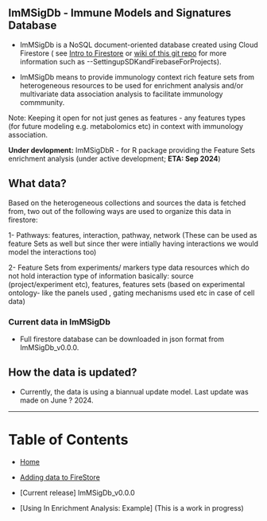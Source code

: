 ## ImMSigDb - Immune Models and Signatures Database 

- ImMSigDb  is a NoSQL document-oriented database created using Cloud Firestore ( see [Intro to Firestore](https://firebase.google.com/docs/firestore) or [wiki of this git repo](https://github.com/amnahsiddiqa/GCPFirebase_ImmuneData/wiki) for more information such as --SettingupSDKandFirebaseForProjects).

- ImMSigDb means to provide immunology context rich feature sets from heterogeneous resources to be used for enrichment analysis and/or multivariate data association analysis to facilitate immunology commmunity. 

Note: Keeping it open for not just genes as features - any features types (for future modeling e.g. metabolomics etc) in context with immunology association. 

**Under devlopment:**
ImMSigDbR - for R package providing the Feature Sets enrichment analysis (under active development; **ETA: Sep 2024**)


## What data?

Based on the heterogeneous collections and sources the data is fetched from, two out of the following ways are used to organize this data in firestore:

1- Pathways: features, interaction, pathway, network (These can be used as feature Sets as well but since ther were intially having interactions we would model the interactions too)

2- Feature Sets from experiments/ markers type data resources which do not hold interaction type of information basically: source (project/experiment etc), features, features sets (based on experimental ontology- like the panels used , gating mechanisms used etc in case of cell data) 

### Current data in ImMSigDb
- Full firestore database can be downloaded in json format from ImMSigDb_v0.0.0. 

## How the data is updated?
- Currently, the data is using a biannual update model. Last update was made on June ? 2024.  


***
# Table of Contents
* [Home](https://github.com/amnahsiddiqa/GCPFirebase_ImmuneData/wiki)

* [Adding data to FireStore](https://github.com/amnahsiddiqa/ImmFeSdb/wiki/Adding-data-to-Firestore)

* [Current release] ImMSigDb_v0.0.0

* [Using In Enrichment Analysis: Example] (This is a work in progress)

